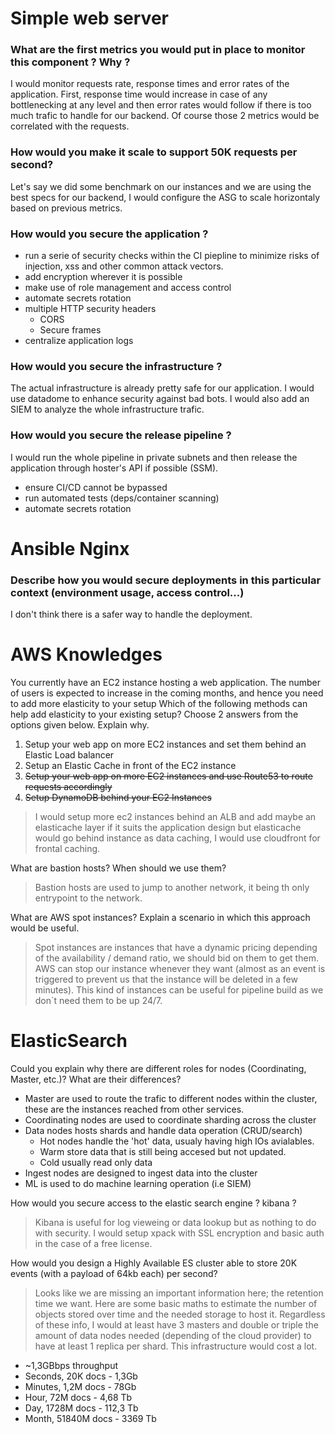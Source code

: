 # Simple web server
### What are the first metrics you would put in place to monitor this component ? Why ?
I would monitor requests rate, response times and error rates of the application. 
First, response time would increase in case of any bottlenecking at any level and then error rates would follow if there is too much trafic to handle for our backend.
Of course those 2 metrics would be correlated with the requests.

### How would you make it scale to support 50K requests per second?
Let's say we did some benchmark on our instances and we are using the best specs for our backend, I would configure the ASG to scale horizontaly based on previous metrics.

### How would you secure the application ?
- run a serie of security checks within the CI piepline to minimize risks of injection, xss and other common attack vectors.
- add encryption wherever it is possible
- make use of role management and access control
- automate secrets rotation
- multiple HTTP security headers
  - CORS
  - Secure frames
- centralize application logs

### How would you secure the infrastructure ?
The actual infrastructure is already pretty safe for our application.
I would use datadome to enhance security against bad bots.
I would also add an SIEM to analyze the whole infrastructure trafic.

### How would you secure the release pipeline ?
I would run the whole pipeline in private subnets and then release the application through hoster's API if possible (SSM).
- ensure CI/CD cannot be bypassed
- run automated tests (deps/container scanning)
- automate secrets rotation


# Ansible Nginx
### Describe how you would secure deployments in this particular context (environment usage, access control...)
I don't think there is a safer way to handle the deployment.


# AWS Knowledges
You currently have an EC2 instance hosting a web application.
The number of users is expected to increase in the coming months, and hence you need to add more elasticity to your setup
Which of the following methods can help add elasticity to your existing setup?
Choose 2 answers from the options given below. Explain why.
1. Setup your web app on more EC2 instances and set them behind an Elastic Load balancer
2. Setup an Elastic Cache in front of the EC2 instance
3. ~~Setup your web app on more EC2 instances and use Route53 to route requests accordingly~~
4. ~~Setup DynamoDB behind your EC2 Instances~~
> I would setup more ec2 instances behind an ALB and add maybe an elasticache layer if it suits the application design but elasticache would go behind instance as data caching, I would use cloudfront for frontal caching.

What are bastion hosts? When should we use them?
> Bastion hosts are used to jump to another network, it being th only entrypoint to the network.

What are AWS spot instances? Explain a scenario in which this approach would be useful.
> Spot instances are instances that have a dynamic pricing depending of the availability / demand ratio, we should bid on them to get them. AWS can stop our instance whenever they want (almost as an event is triggered to prevent us that the instance will be deleted in a few minutes).
>This kind of instances can be useful for pipeline build as we don´t need them to be up 24/7.


# ElasticSearch
Could you explain why there are different roles for nodes (Coordinating, Master, etc.)? What are their differences?
- Master are used to route the trafic to different nodes within the cluster, these are the instances reached from other services.
- Coordinating nodes are used to coordinate sharding across the cluster
- Data nodes hosts shards and handle data operation (CRUD/search)
  - Hot nodes handle the 'hot' data, usualy having high IOs avialables. 
  - Warm store data that is still being accesed but not updated.
  - Cold usually read only data
- Ingest nodes are designed to ingest data into the cluster
- ML is used to do machine learning operation (i.e SIEM)

How would you secure access to the elastic search engine ? kibana ?
>Kibana is useful for log vieweing or data lookup but as nothing to do with security. I would setup xpack with SSL encryption and basic auth in the case of a free license.

How would you design a Highly Available ES cluster able to store 20K events (with a payload of 64kb each) per second?
> Looks like we are missing an important information here; the retention time we want.
> Here are some basic maths to estimate the number of objects stored over time and the needed storage to host it.
> Regardless of these info, I would at least have 3 masters and double or triple the amount of data nodes needed (depending of the cloud provider) to have at least 1 replica per shard.
> This infrastructure would cost a lot.

- ~1,3GBbps throughput
- Seconds, 20K docs - 1,3Gb
- Minutes, 1,2M docs - 78Gb
- Hour, 72M docs - 4,68 Tb
- Day, 1728M docs - 112,3 Tb
- Month,  51840M docs - 3369 Tb
